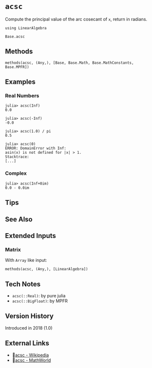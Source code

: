 # `acsc`

Compute the principal value of the arc cosecant of `x`,
return in radians.

```@setup repl_only
using LinearAlgebra
```
```@docs
Base.acsc
```


## Methods

```@repl
methods(acsc, (Any,), [Base, Base.Math, Base.MathConstants, Base.MPFR])
```


## Examples

### Real Numbers
```jldoctest
julia> acsc(Inf)
0.0

julia> acsc(-Inf)
-0.0

julia> acsc(1.0) / pi
0.5

julia> acsc(0)
ERROR: DomainError with Inf:
asin(x) is not defined for |x| > 1.
Stacktrace:
[...]
```

### Complex
```jldoctest
julia> acsc(Inf+0im)
0.0 - 0.0im
```

## Tips


## See Also


## Extended Inputs

### Matrix
With `Array` like input:
```@repl repl_only
methods(acsc, (Any,), [LinearAlgebra])
```


## Tech Notes

- `acsc(::Real)`: by pure julia
- `acsc(::BigFloat)`: by MPFR


## Version History

Introduced in 2018 (1.0)


## External Links
- 🔗[acsc - Wikipedia](https://en.wikipedia.org/wiki/ )
- 🔗[acsc - MathWorld](https://mathworld.wolfram.com/ )
